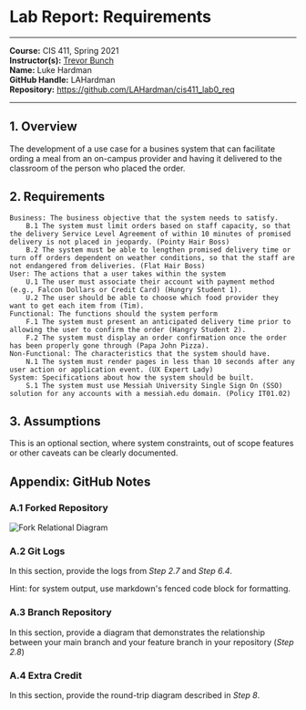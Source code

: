 # Lab Report: Requirements
___
**Course:** CIS 411, Spring 2021  
**Instructor(s):** [Trevor Bunch](https://github.com/trevordbunch)  
**Name:** Luke Hardman  
**GitHub Handle:** LAHardman  
**Repository:** https://github.com/LAHardman/cis411_lab0_req
___

## 1. Overview
The development of a use case for a busines system that can facilitate ording a meal from an on-campus provider and having it delivered to the classroom of the person who placed the order.



## 2. Requirements

    Business: The business objective that the system needs to satisfy.
        B.1 The system must limit orders based on staff capacity, so that the delivery Service Level Agreement of within 10 minutes of promised delivery is not placed in jeopardy. (Pointy Hair Boss)
        B.2 The system must be able to lengthen promised delivery time or turn off orders dependent on weather conditions, so that the staff are not endangered from deliveries. (Flat Hair Boss)
    User: The actions that a user takes within the system
        U.1 The user must associate their account with payment method (e.g., Falcon Dollars or Credit Card) (Hungry Student 1).
        U.2 The user should be able to choose which food provider they want to get each item from (Tim).
    Functional: The functions should the system perform
        F.1 The system must present an anticipated delivery time prior to allowing the user to confirm the order (Hangry Student 2).
        F.2 The system must display an order confirmation once the order has been properly gone through (Papa John Pizza).
    Non-Functional: The characteristics that the system should have.
        N.1 The system must render pages in less than 10 seconds after any user action or application event. (UX Expert Lady)
    System: Specifications about how the system should be built.
        S.1 The system must use Messiah University Single Sign On (SSO) solution for any accounts with a messiah.edu domain. (Policy IT01.02)


## 3. Assumptions
This is an optional section, where system constraints, out of scope features or other caveats can be clearly documented.  

## Appendix: GitHub Notes

### A.1 Forked Repository
![Fork Relational Diagram](https://user-images.githubusercontent.com/122503446/212914533-28d32c2c-e447-44a0-be18-888821ece583.png)

### A.2 Git Logs
In this section, provide the logs from *Step 2.7* and *Step 6.4*.

Hint: for system output, use markdown's fenced code block for formatting.

### A.3 Branch Repository
In this section, provide a diagram that demonstrates the relationship between your main branch and your feature branch in your repository (*Step 2.8*)

### A.4 Extra Credit
In this section, provide the round-trip diagram described in *Step 8*.
